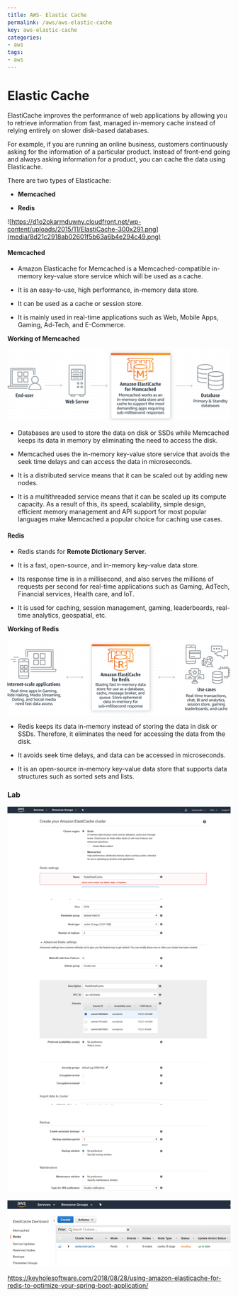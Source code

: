 ```yaml
---
title: AWS- Elastic Cache
permalink: /aws/aws-elastic-cache
key: aws-elastic-cache
categories:
- aws
tags:
- aws
---
```



Elastic Cache
============

ElastiCache improves the performance of web applications by allowing you to
retrieve information from fast, managed in-memory cache instead of relying
entirely on slower disk-based databases.

For example, if you are running an online business, customers continuously
asking for the information of a particular product. Instead of front-end going
and always asking information for a product, you can cache the data using
Elasticache.

There are two types of Elasticache:

-   **Memcached**

-   **Redis**

![https://d1o2okarmduwny.cloudfront.net/wp-content/uploads/2015/11/ElastiCache-300x291.png](media/8d21c2918ab02601f5b63a6b4e294c49.png)

#### Memcached

-   Amazon Elasticache for Memcached is a Memcached-compatible in-memory
    key-value store service which will be used as a cache.

-   It is an easy-to-use, high performance, in-memory data store.

-   It can be used as a cache or session store.

-   It is mainly used in real-time applications such as Web, Mobile Apps,
    Gaming, Ad-Tech, and E-Commerce.

**Working of Memcached**

![](media/510443c9668fa806b4cf2665d44582a3.png)

-   Databases are used to store the data on disk or SSDs while Memcached keeps
    its data in memory by eliminating the need to access the disk.

-   Memcached uses the in-memory key-value store service that avoids the seek
    time delays and can access the data in microseconds.

-   It is a distributed service means that it can be scaled out by adding new
    nodes.

-   It is a multithreaded service means that it can be scaled up its compute
    capacity. As a result of this, its speed, scalability, simple design,
    efficient memory management and API support for most popular languages make
    Memcached a popular choice for caching use cases.

#### Redis

-   Redis stands for  **Remote Dictionary Server**.

-   It is a fast, open-source, and in-memory key-value data store.

-   Its response time is in a millisecond, and also serves the millions of
    requests per second for real-time applications such as Gaming, AdTech,
    Financial services, Health care, and IoT.

-   It is used for caching, session management, gaming, leaderboards, real-time
    analytics, geospatial, etc.

**Working of Redis**

![](media/db7f0a9a7ebacd4fa64009bba413f98b.png)

-   Redis keeps its data in-memory instead of storing the data in disk or SSDs.
    Therefore, it eliminates the need for accessing the data from the disk.

-   It avoids seek time delays, and data can be accessed in microseconds.

-   It is an open-source in-memory key-value data store that supports data
    structures such as sorted sets and lists.

### Lab 

![](media/f17ed7f0b89a5bdc3d038a743b538d40.png)

![](media/c604b9740876dc4bfc770052f5b3df7b.png)

<https://keyholesoftware.com/2018/08/28/using-amazon-elasticache-for-redis-to-optimize-your-spring-boot-application/>

